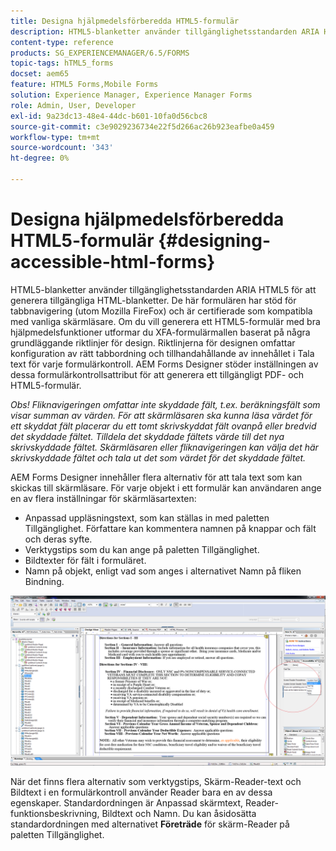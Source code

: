 ```yaml
---
title: Designa hjälpmedelsförberedda HTML5-formulär
description: HTML5-blanketter använder tillgänglighetsstandarden ARIA HTML5. Dessa formulär har stöd för fliknavigering och är certifierade att vara kompatibla med vanliga skärmläsare.
content-type: reference
products: SG_EXPERIENCEMANAGER/6.5/FORMS
topic-tags: hTML5_forms
docset: aem65
feature: HTML5 Forms,Mobile Forms
solution: Experience Manager, Experience Manager Forms
role: Admin, User, Developer
exl-id: 9a23dc13-48e4-44dc-b601-10fa0d56cbc8
source-git-commit: c3e9029236734e22f5d266ac26b923eafbe0a459
workflow-type: tm+mt
source-wordcount: '343'
ht-degree: 0%

---
```


# Designa hjälpmedelsförberedda HTML5-formulär {#designing-accessible-html-forms}

HTML5-blanketter använder tillgänglighetsstandarden ARIA HTML5 för att generera tillgängliga HTML-blanketter. De här formulären har stöd för tabbnavigering (utom Mozilla FireFox) och är certifierade som kompatibla med vanliga skärmläsare. Om du vill generera ett HTML5-formulär med bra hjälpmedelsfunktioner utformar du XFA-formulärmallen baserat på några grundläggande riktlinjer för design. Riktlinjerna för designen omfattar konfiguration av rätt tabbordning och tillhandahållande av innehållet i Tala text för varje formulärkontroll. AEM Forms Designer stöder inställningen av dessa formulärkontrollsattribut för att generera ett tillgängligt PDF- och HTML5-formulär.

*Obs! Fliknavigeringen omfattar inte skyddade fält, t.ex. beräkningsfält som visar summan av värden. För att skärmläsaren ska kunna läsa värdet för ett skyddat fält placerar du ett tomt skrivskyddat fält ovanpå eller bredvid det skyddade fältet. Tilldela det skyddade fältets värde till det nya skrivskyddade fältet. Skärmläsaren eller fliknavigeringen kan välja det här skrivskyddade fältet och tala ut det som värdet för det skyddade fältet.*

AEM Forms Designer innehåller flera alternativ för att tala text som kan skickas till skärmläsare. För varje objekt i ett formulär kan användaren ange en av flera inställningar för skärmläsartexten:

* Anpassad uppläsningstext, som kan ställas in med paletten Tillgänglighet. Författare kan kommentera namnen på knappar och fält och deras syfte.
* Verktygstips som du kan ange på paletten Tillgänglighet.
* Bildtexter för fält i formuläret.
* Namn på objekt, enligt vad som anges i alternativet Namn på fliken Bindning.

![hjälpmedel](assets/accessibility.png)

När det finns flera alternativ som verktygstips, Skärm-Reader-text och Bildtext i en formulärkontroll använder Reader bara en av dessa egenskaper. Standardordningen är Anpassad skärmtext, Reader-funktionsbeskrivning, Bildtext och Namn. Du kan åsidosätta standardordningen med alternativet **Företräde** för skärm-Reader på paletten Tillgänglighet.
